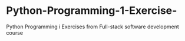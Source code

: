 # Python-Programming-1-Exercise-
Python Programming i Exercises from Full-stack software development course 
